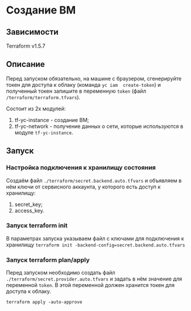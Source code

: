 # Создание ВМ

## Зависимости
Terraform v1.5.7

## Описание

Перед запуском обязательно, на машине с браузером, сгенерируйте токен для доступа к облаку (команда `yc iam 
create-token`) и полученный токен запишите в переменную `token` (файл `/terraform/terraform.tfvars`).

Состоит из 2х модулей:
1. tf-yc-instance - создание ВМ;
2. tf-yc-network - получение данных о сети, которые используются в модуле `tf-yc-instance`.

## Запуск

### Настройка подключения к хранилищу состояния
Создаём файл `./terraform/secret.backend.auto.tfvars` и объявляем в нём ключи от сервисного аккаунта, у которого есть 
доступ к хранилищу:
1. secret_key;
2. access_key.

### Запуск terraform init

В параметрах запуска указываем файл с ключами для подключения к хранилищу
`terraform init -backend-config=secret.backend.auto.tfvars`

### Запуск terraform plan/apply

Перед запуском необходимо создать файл `./terraform/secret.provider.auto.tfvars` и задать в нём значение для 
переменной `token`. В этой переменной должен хранится токен для доступа к облаку.

`terraform apply -auto-approve`